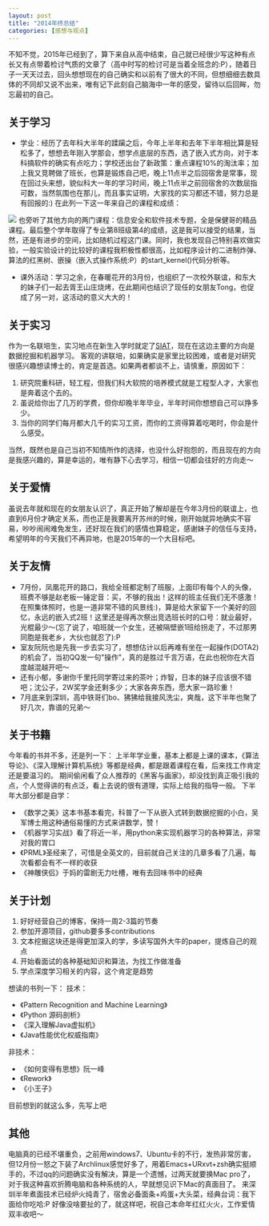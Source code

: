 ```yaml
---
layout: post
title: "2014年终总结"
categories: [感想与观点]
---
```


不知不觉，2015年已经到了，算下来自从高中结束，自己就已经很少写这种有点长又有点带着检讨气质的文章了（高中时写的检讨可是当着全班念的:P），随着日子一天天过去，回头想想现在的自己确实和以前有了很大的不同，但想细细去数具体的不同却又说不出来，唯有记下此刻自己脑海中一年的感受，留待以后回眸，勿忘最初的自己。

## 关于学习
+ 学业：经历了去年科大半年的蹂躏之后，今年上半年和去年下半年相比算是轻松多了，想想去年刚入学那会，想学点底层的东西，选了嵌入式方向，对于本科搞软件的确实有点吃力；学校还出台了新政策：重点课程10%的淘汰率；加上我又竞聘做了班长，也算是锻炼自己吧，晚上11点半之后回宿舍是常事，现在回过头来想，貌似科大一年的学习时间，晚上11点半之前回宿舍的次数屈指可数，当然氛围也在那儿，而且事实证明，大家找的实习都还不错，努力总是有回报的:)
在此列一下这一年来自己的课程和成绩：

![](http://ww3.sinaimg.cn/large/6120fe13jw1enuyd8cui5j20c00bowft.jpg)
也旁听了其他方向的两门课程：信息安全和软件技术专题，全是保健哥的精品课程。最后整个学年取得了专业第8班级第4的成绩，这是我可以接受的结果，当然，还是有进步的空间，比如随机过程这门课。同时，我也发现自己特别喜欢做实验，一般实验设计的比较好的课程我积极性都很高，比如程序设计的二进制炸弹、算法的红黑树、嵌操（嵌入式操作系统:P）的start_kernel()代码分析等。

+ 课外活动：学习之余，在春暖花开的3月份，也组织了一次校外联谊，和东大的妹子们一起去胥王山庄烧烤，在此期间也结识了现任的女朋友Tong，也促成了另一对，这活动的意义大大的！

## 关于实习
作为一名联培生，实习地点在新生入学时就定了[SIAT](http://www.siat.ac.cn/)，现在在这边主要的方向是数据挖掘和机器学习。
客观的讲联培，如果确实是家里比较困难，或者是对研究很感兴趣想读博士的，肯定是首选。如果两者都谈不上，请慎重，原因如下：

1. 研究院重科研，轻工程，但我们科大软院的培养模式就是工程型人才，大家也是奔着这个去的。
2. 虽说给你出了几万的学费，但你却晚半年毕业，半年时间你想想自己可以挣多少。
3. 当你的同学们每月都大几千的实习工资，而你的工资得算着吃喝时，你会是什么感受。

当然，既然也是自己当初不知情所作的选择，也没什么好抱怨的，而且现在的方向是我感兴趣的，算是幸运的，唯有静下心去学习，相信一切都会往好的方向走～

## 关于爱情
虽说去年就和现在的女朋友认识了，真正开始了解却是在今年3月份的联谊上，也直到6月份才确定关系，而也正是我要离开苏州的时候，刚开始就异地确实不容易，吵吵闹闹难免发生，还好现在我们的感情也算稳定，感谢妹子的信任与支持，希望明年的今天我们不再异地，也是2015年的一个大目标吧。

##  关于友情
+ 7月份，凤凰花开的路口，我给全班都定制了班服，上面印有每个人的头像，班费不够是赵老板一锤定音：买，不够的我出！这样的班主任我们无不感激！在照集体照时，也是一道非常不错的风景线:)，算是给大家留下一个美好的回忆，永远的嵌入式2班！这里还是得再次祭出竞选班长时的口号：就业最好，光棍最少～(忘了说了，咱班就一个女生，还被隔壁嵌1班给拐走了，不过那男同胞是我老乡，大伙也就忍了):P
+ 室友阮阮也是先我一步去实习了，想想估计以后再难有坐在一起操作(DOTA2)的机会了，当初QQ发一句"操作"，真的是胜过千言万语，在此也祝你在大百度越混越开吧～
+ 还有小郁，多谢你千里托同学寄过来的茶叶；炸智，日本的妹子应该很不错吧；沈公子，2W奖学金还剩多少；大家各奔东西，愿大家一路珍重！
+ 7月底来到深圳，高中铁哥们bo、狒狒给我接风洗尘，爽哉，这下半年也聚了好几次，靠谱的兄弟～

## 关于书籍
今年看的书并不多，还是列一下：
上半年学业重，基本上都是上课的课本，《算法导论》、《深入理解计算机系统》等都是经典，都是跟着课程在看，后来找工作肯定还是要温习的。
期间偷闲看了众人推荐的《黑客与画家》，却没找到真正吸引我的点，个人觉得讲的有点泛，看上去说的很有道理，实际上给我的指导一般。
下半年大部分都是自学：

+ 《数学之美》这本书基本看完，科普了一下从嵌入式转到数据挖掘的小白，吴军博士用这种通俗易懂的方式来讲数学，赞！
+ 《机器学习实战》看了将近一半，用python来实现机器学习的各种算法，非常对我的胃口
+ 《PRML》圣经来了，可惜是全英文的，目前就自己关注的几章多看了几遍，每次看都会有不一样的收获
+ 《神雕侠侣》于妈的雷剧无力吐槽，唯有去回味书中的经典

## 关于计划
1. 好好经营自己的博客，保持一周2-3篇的节奏
2. 参加开源项目，github要多多contributions
3. 文本挖掘这块还是得更加深入的学，多读写国外大牛的paper，提炼自己的观点
4. 开始看面试的各种基础知识和算法，为找工作做准备
5. 学点深度学习相关的内容，这个肯定是趋势

想读的书列一下：
技术：

+ 《Pattern Recognition and Machine Learning》
+ 《Python 源码剖析》
+ 《深入理解Java虚拟机》
+ 《Java性能优化权威指南》

非技术：

+ 《如何变得有思想》阮一峰
+ 《Rework》
+ 《小王子》

目前想到的就这么多，先写上吧

## 其他
电脑真的已经不堪重负，之前用windows7、Ubuntu卡的不行，发热非常厉害，但12月份一怒之下装了Archlinux感觉好多了，用着Emacs+URxvt+zsh确实挺顺手的，不过qq的问题确实没有解决，算是一个遗憾，过两天就要换Mac pro了，对于我这种喜欢折腾电脑和各种系统的人，早就想见识下Mac的真面目了。
来深圳半年煮面技术已经炉火纯青了，宿舍必备面条+鸡蛋+大头菜，经典台词：我下面给你吃哈:P
好像没啥要扯的了，就这样吧，祝自己本命年红红火火，工作爱情双丰收吧～
